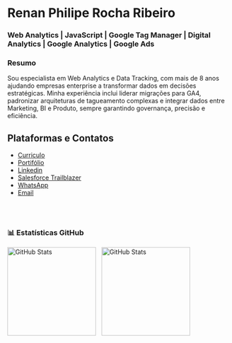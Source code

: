 <link rel="stylesheet" href="assets/css/style.css">

# Renan Philipe Rocha Ribeiro  
### Web Analytics | JavaScript | Google Tag Manager | Digital Analytics | Google Analytics | Google Ads

### Resumo
<p> 
    Sou especialista em Web Analytics e Data Tracking, com mais de 8 anos ajudando empresas enterprise a transformar dados em decisões estratégicas.
    Minha experiência inclui liderar migrações para GA4, padronizar arquiteturas de tagueamento complexas e integrar dados entre Marketing, BI e Produto, sempre garantindo governança, precisão e eficiência.
</p>

##  Plataformas e Contatos

* [Curriculo](https://renanphilip.github.io/RenanPhilip/)
* [Portifólio](https://renanphilip.github.io/)
* [Linkedin](https://www.linkedin.com/in/renanph/)
* [Salesforce Trailblazer](https://www.salesforce.com/trailblazer/renanph)
* [WhatsApp](https://wa.me/11981073893)
* [Email](mailto:rphiliper@gmail.com)  

<br><br>

### 📊 Estatísticas GitHub
<div class="stats-container">
  <img 
    align="left" 
    alt="GitHub Stats" 
    height="200" 
    style="padding-right: 10px;"
    alt="GitHub Stats" 
    src="https://github-readme-stats.vercel.app/api?username=RenanPhilip&show_icons=true&theme=tokyonight&locale=pt-br" 
  />
  <img 
    align="left" 
    alt="GitHub Stats" 
    height="200" 
    style="padding-right: 10px;"
    alt="Top Langs" 
    src="https://github-readme-stats.vercel.app/api/top-langs/?username=RenanPhilip&theme=tokyonight&layout=compact&custom_title=Tecnologias&langs_count=9" 
  />
</div>
